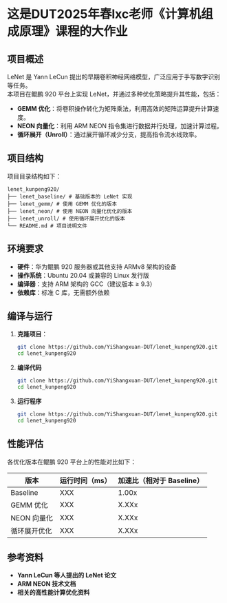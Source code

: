 # 这是DUT2025年春lxc老师《计算机组成原理》课程的大作业
## 项目概述

LeNet 是 Yann LeCun 提出的早期卷积神经网络模型，广泛应用于手写数字识别等任务。  
本项目在鲲鹏 920 平台上实现 LeNet，并通过多种优化策略提升其性能，包括：

- **GEMM 优化**：将卷积操作转化为矩阵乘法，利用高效的矩阵运算提升计算速度。
- **NEON 向量化**：利用 ARM NEON 指令集进行数据并行处理，加速计算过程。
- **循环展开（Unroll）**：通过展开循环减少分支，提高指令流水线效率。

## 项目结构

项目目录结构如下：
```
lenet_kunpeng920/
├── lenet_baseline/ # 基础版本的 LeNet 实现
├── lenet_gemm/ # 使用 GEMM 优化的版本
├── lenet_neon/ # 使用 NEON 向量化优化的版本
├── lenet_unroll/ # 使用循环展开优化的版本
└── README.md # 项目说明文件
```


## 环境要求

- **硬件**：华为鲲鹏 920 服务器或其他支持 ARMv8 架构的设备
- **操作系统**：Ubuntu 20.04 或兼容的 Linux 发行版
- **编译器**：支持 ARM 架构的 GCC（建议版本 ≥ 9.3）
- **依赖库**：标准 C 库，无需额外依赖

## 编译与运行

1. **克隆项目**：

   ```bash
   git clone https://github.com/YiShangxuan-DUT/lenet_kunpeng920.git
   cd lenet_kunpeng920
   ```
2. **编译代码**
   ```bash
   git clone https://github.com/YiShangxuan-DUT/lenet_kunpeng920.git
   cd lenet_kunpeng920
   ```
3. **运行程序**
   ```bash
   git clone https://github.com/YiShangxuan-DUT/lenet_kunpeng920.git
   cd lenet_kunpeng920
   ```

## 性能评估
各优化版本在鲲鹏 920 平台上的性能对比如下：

| 版本           | 运行时间（ms） | 加速比（相对于 Baseline） |
|----------------|----------------|----------------------------|
| Baseline       | XXX            | 1.00x                      |
| GEMM 优化      | XXX            | X.XXx                      |
| NEON 向量化    | XXX            | X.XXx                      |
| 循环展开优化   | XXX            | X.XXx                      |

## 参考资料
- **Yann LeCun 等人提出的 LeNet 论文**
- **ARM NEON 技术文档**
- **相关的高性能计算优化资料**

